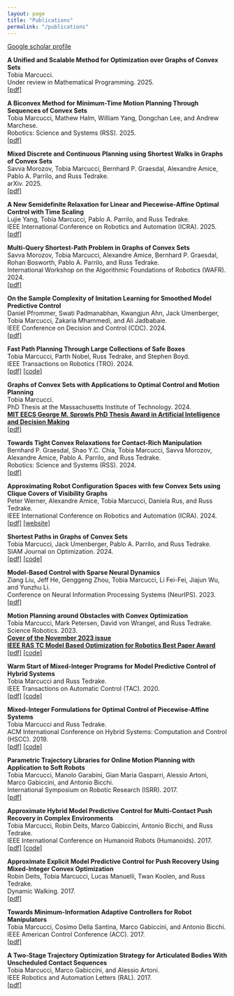 ```yaml
---
layout: page
title: "Publications"
permalink: "/publications"
---
```


[Google scholar profile](https://scholar.google.com/citations?user=jfOVNcUAAAAJ&hl=en)

**A Unified and Scalable Method for Optimization over Graphs of Convex Sets**  
Tobia Marcucci.  
Under review in Mathematical Programming. 2025.  
[[pdf]](https://arxiv.org/pdf/2510.20184)

**A Biconvex Method for Minimum-Time Motion Planning Through Sequences of Convex Sets**  
Tobia Marcucci, Mathew Halm, William Yang, Dongchan Lee, and Andrew Marchese.  
Robotics: Science and Systems (RSS). 2025.  
[[pdf]](https://arxiv.org/pdf/2504.18978)

**Mixed Discrete and Continuous Planning using Shortest Walks in Graphs of Convex Sets**  
Savva Morozov, Tobia Marcucci, Bernhard P. Graesdal, Alexandre Amice, Pablo A. Parrilo, and Russ Tedrake.  
arXiv. 2025.  
[[pdf]](https://arxiv.org/abs/2507.10878)

**A New Semidefinite Relaxation for Linear and Piecewise-Affine Optimal Control with Time Scaling**  
Lujie Yang, Tobia Marcucci, Pablo A. Parrilo, and Russ Tedrake.  
IEEE International Conference on Robotics and Automation (ICRA). 2025.  
[[pdf]](https://arxiv.org/pdf/2504.13170)

**Multi-Query Shortest-Path Problem in Graphs of Convex Sets**  
Savva Morozov, Tobia Marcucci, Alexandre Amice, Bernhard P. Graesdal, Rohan Bosworth, Pablo A. Parrilo, and Russ Tedrake.  
International Workshop on the Algorithmic Foundations of Robotics (WAFR). 2024.  
[[pdf]](https://arxiv.org/abs/2409.19543)

**On the Sample Complexity of Imitation Learning for Smoothed Model Predictive Control**  
Daniel Pfrommer, Swati Padmanabhan, Kwangjun Ahn, Jack Umenberger, Tobia Marcucci, Zakaria Mhammedi, and Ali Jadbabaie.  
IEEE Conference on Decision and Control (CDC). 2024.  
[[pdf]](https://arxiv.org/pdf/2306.01914.pdf)

**Fast Path Planning Through Large Collections of Safe Boxes**  
Tobia Marcucci, Parth Nobel, Russ Tedrake, and Stephen Boyd.  
IEEE Transactions on Robotics (TRO). 2024.  
[[pdf]](https://arxiv.org/pdf/2305.01072.pdf)
[[code]](https://github.com/cvxgrp/fastpathplanning)

**Graphs of Convex Sets with Applications to Optimal Control and Motion Planning**  
Tobia Marcucci.  
PhD Thesis at the Massachusetts Institute of Technology. 2024.  
[**MIT EECS George M. Sprowls PhD Thesis Award in Artificial Intelligence and Decision Making**](https://www.eecs.mit.edu/eecs-2025-awards/)  
[[pdf]](https://dspace.mit.edu/handle/1721.1/156598)

**Towards Tight Convex Relaxations for Contact-Rich Manipulation**  
Bernhard P. Graesdal, Shao Y.C. Chia, Tobia Marcucci, Savva Morozov, Alexandre Amice, Pablo A. Parrilo, and Russ Tedrake.  
Robotics: Science and Systems (RSS). 2024.  
[[pdf]](https://arxiv.org/abs/2402.10312)

**Approximating Robot Configuration Spaces with few Convex Sets using Clique Covers
of Visibility Graphs**  
Peter Werner, Alexandre Amice, Tobia Marcucci, Daniela Rus, and Russ Tedrake.  
IEEE International Conference on Robotics and Automation (ICRA). 2024.  
[[pdf]](https://arxiv.org/abs/2310.02875)
[[website]](https://sites.google.com/view/cspacevcc/home)

**Shortest Paths in Graphs of Convex Sets**  
Tobia Marcucci, Jack Umenberger, Pablo A. Parrilo, and Russ Tedrake.  
SIAM Journal on Optimization. 2024.  
[[pdf]](https://arxiv.org/pdf/2101.11565.pdf)
[[code]](https://github.com/TobiaMarcucci/shortest-paths-in-graphs-of-convex-sets)

**Model-Based Control with Sparse Neural Dynamics**  
Ziang Liu, Jeff He, Genggeng Zhou, Tobia Marcucci, Li Fei-Fei, Jiajun Wu, and Yunzhu Li.  
Conference on Neural Information Processing Systems (NeurIPS). 2023.  
[[pdf]](https://openreview.net/pdf?id=ymBG2xs9Zf)

**Motion Planning around Obstacles with Convex Optimization**  
Tobia Marcucci, Mark Petersen, David von Wrangel, and Russ Tedrake.  
Science Robotics. 2023.  
[**Cover of the November 2023 issue**](https://www.science.org/toc/scirobotics/8/84)  
[**IEEE RAS TC Model Based Optimization for Robotics Best Paper Award**](https://www.tcoptrob.org/news/2024-06-12-best-paper/)  
[[pdf]](https://www.science.org/stoken/author-tokens/ST-1559/full)
[[code]](https://github.com/RobotLocomotion/gcs-science-robotics)

**Warm Start of Mixed-Integer Programs for Model Predictive Control of Hybrid Systems**  
Tobia Marcucci and Russ Tedrake.  
IEEE Transactions on Automatic Control (TAC). 2020.  
[[pdf]](https://arxiv.org/pdf/1910.08251.pdf)
[[code]](https://github.com/TobiaMarcucci/warm-start-hybrid-mpc)

**Mixed-Integer Formulations for Optimal Control of Piecewise-Affine Systems**  
Tobia Marcucci and Russ Tedrake.  
ACM International Conference on Hybrid Systems: Computation and Control (HSCC). 2019.  
[[pdf]](http://groups.csail.mit.edu/robotics-center/public_papers/Marcucci18.pdf)
[[code]](https://github.com/TobiaMarcucci/pympc/tree/hscc19)

**Parametric Trajectory Libraries for Online Motion Planning with Application to Soft Robots**  
Tobia Marcucci, Manolo Garabini, Gian Maria Gasparri, Alessio Artoni, Marco Gabiccini, and Antonio Bicchi.  
International Symposium on Robotic Research (ISRR). 2017.  
[[pdf]](https://www.researchgate.net/publication/321292637_Parametric_Trajectory_Libraries_for_Online_Motion_Planning_with_Application_to_Soft_Robots)

**Approximate Hybrid Model Predictive Control for Multi-Contact Push Recovery in Complex Environments**  
Tobia Marcucci, Robin Deits, Marco Gabiccini, Antonio Bicchi, and Russ Tedrake.  
IEEE International Conference on Humanoid Robots (Humanoids). 2017.  
[[pdf]](https://groups.csail.mit.edu/robotics-center/public_papers/Marcucci17.pdf)
[[code]](https://github.com/TobiaMarcucci/pympc/tree/humanoids2017)

**Approximate Explicit Model Predictive Control for Push Recovery Using Mixed-Integer Convex Optimization**  
Robin Deits, Tobia Marcucci, Lucas Manuelli, Twan Koolen, and Russ Tedrake.  
Dynamic Walking. 2017.  
[[pdf]](http://ruina.tam.cornell.edu/dynwalk17abstracts/320-Robin%20Deits%20-%20robin_deits_abstract.pdf)

**Towards Minimum-Information Adaptive Controllers for Robot Manipulators**  
Tobia Marcucci, Cosimo Della Santina, Marco Gabiccini, and Antonio Bicchi.  
IEEE American Control Conference (ACC). 2017.  
[[pdf]](https://www.researchgate.net/publication/318335441_Towards_minimum-information_adaptive_controllers_for_robot_manipulators)

**A Two-Stage Trajectory Optimization Strategy for Articulated Bodies With Unscheduled Contact Sequences**  
Tobia Marcucci, Marco Gabiccini, and Alessio Artoni.  
 IEEE Robotics and Automation Letters (RAL). 2017.  
[[pdf]](https://ieeexplore.ieee.org/document/7442110)
